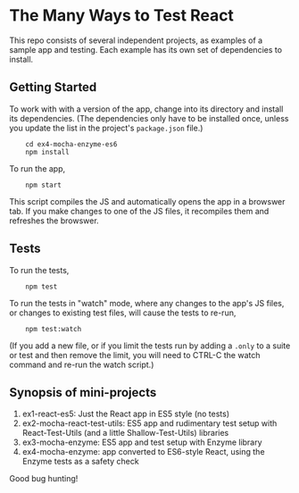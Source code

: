 # The Many Ways to Test React

This repo consists of several independent projects, as examples of a sample app and testing. Each example has its own set of dependencies to install.

## Getting Started

To work with with a version of the app, change into its directory and install its dependencies. (The dependencies only have to be installed once, unless you update the list in the project's `package.json` file.)

        cd ex4-mocha-enzyme-es6
        npm install

To run the app,

        npm start

This script compiles the JS and automatically opens the app in a browswer tab. If you make changes to one of the JS files, it recompiles them and refreshes the browswer.

## Tests

To run the tests,

        npm test

To run the tests in "watch" mode, where any changes to the app's JS files, or changes to existing test files, will cause the tests to re-run,

        npm test:watch

(If you add a new file, or if you limit the tests run by adding a `.only` to a suite or test and then remove the limit, you will need to CTRL-C the watch command and re-run the watch script.)

## Synopsis of mini-projects

1. ex1-react-es5: Just the React app in ES5 style (no tests)
2. ex2-mocha-react-test-utils: ES5 app and rudimentary test setup with React-Test-Utils (and a little Shallow-Test-Utils) libraries
3. ex3-mocha-enzyme: ES5 app and test setup with Enzyme library
4. ex4-mocha-enzyme: app converted to ES6-style React, using the Enzyme tests as a safety check

Good bug hunting!
